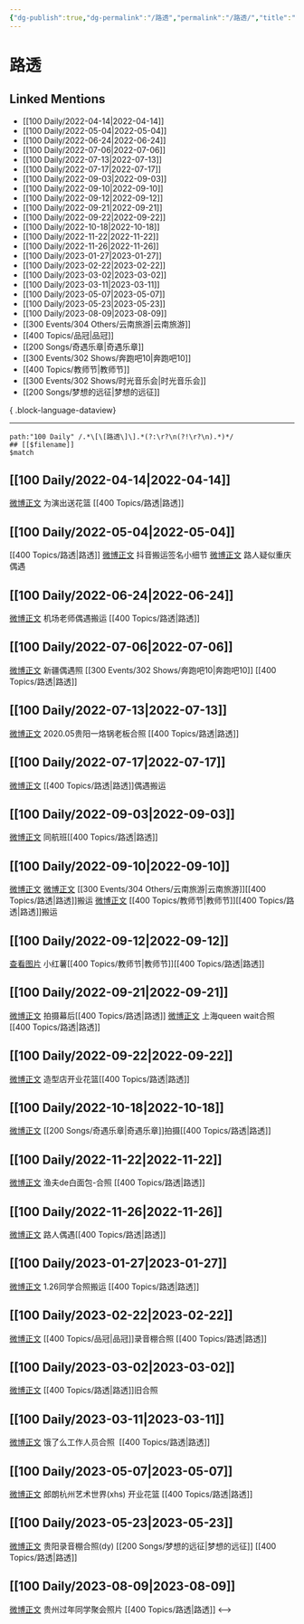 ```yaml
---
{"dg-publish":true,"dg-permalink":"/路透","permalink":"/路透/","title":"路透","tags":[null],"created":"2022-11-15T14:35:22.000+08:00","updated":"2023-08-24T19:56:08.688+08:00"}
---
```


# 路透

## Linked Mentions
- [[100 Daily/2022-04-14\|2022-04-14]]
- [[100 Daily/2022-05-04\|2022-05-04]]
- [[100 Daily/2022-06-24\|2022-06-24]]
- [[100 Daily/2022-07-06\|2022-07-06]]
- [[100 Daily/2022-07-13\|2022-07-13]]
- [[100 Daily/2022-07-17\|2022-07-17]]
- [[100 Daily/2022-09-03\|2022-09-03]]
- [[100 Daily/2022-09-10\|2022-09-10]]
- [[100 Daily/2022-09-12\|2022-09-12]]
- [[100 Daily/2022-09-21\|2022-09-21]]
- [[100 Daily/2022-09-22\|2022-09-22]]
- [[100 Daily/2022-10-18\|2022-10-18]]
- [[100 Daily/2022-11-22\|2022-11-22]]
- [[100 Daily/2022-11-26\|2022-11-26]]
- [[100 Daily/2023-01-27\|2023-01-27]]
- [[100 Daily/2023-02-22\|2023-02-22]]
- [[100 Daily/2023-03-02\|2023-03-02]]
- [[100 Daily/2023-03-11\|2023-03-11]]
- [[100 Daily/2023-05-07\|2023-05-07]]
- [[100 Daily/2023-05-23\|2023-05-23]]
- [[100 Daily/2023-08-09\|2023-08-09]]
- [[300 Events/304 Others/云南旅游\|云南旅游]]
- [[400 Topics/品冠\|品冠]]
- [[200 Songs/奇遇乐章\|奇遇乐章]]
- [[300 Events/302 Shows/奔跑吧10\|奔跑吧10]]
- [[400 Topics/教师节\|教师节]]
- [[300 Events/302 Shows/时光音乐会\|时光音乐会]]
- [[200 Songs/梦想的远征\|梦想的远征]]

{ .block-language-dataview}

---

```expander
path:"100 Daily" /.*\[\[路透\]\].*(?:\r?\n(?!\r?\n).*)*/
## [[$filename]]
$match
```
## [[100 Daily/2022-04-14\|2022-04-14]]
[微博正文](https://m.weibo.cn/1424168681/4758211162279648) 为演出送花篮 [[400 Topics/路透\|路透]]
## [[100 Daily/2022-05-04\|2022-05-04]]
[[400 Topics/路透\|路透]]
[微博正文](https://m.weibo.cn/7316571481/4765518257455514) 抖音搬运签名小细节
[微博正文](https://m.weibo.cn/5178251497/4765500754365554) 路人疑似重庆偶遇
## [[100 Daily/2022-06-24\|2022-06-24]]
[微博正文](https://weibo.com/2582599122/LzdXDylaX) 机场老师偶遇搬运 [[400 Topics/路透\|路透]]
## [[100 Daily/2022-07-06\|2022-07-06]]
[微博正文](https://weibo.com/1851497023/LB3JLz1XS) 新疆偶遇照 [[300 Events/302 Shows/奔跑吧10\|奔跑吧10]] [[400 Topics/路透\|路透]]

## [[100 Daily/2022-07-13\|2022-07-13]]
[微博正文](https://weibo.com/6245129740/LBMH81CgT) 2020.05贵阳一烙锅老板合照 [[400 Topics/路透\|路透]]
## [[100 Daily/2022-07-17\|2022-07-17]]
[微博正文](https://m.weibo.cn/2582599122/4792207641153369) [[400 Topics/路透\|路透]]偶遇搬运

## [[100 Daily/2022-09-03\|2022-09-03]]
[微博正文](https://m.weibo.cn/6463192460/4809715105925232) 同航班[[400 Topics/路透\|路透]]

## [[100 Daily/2022-09-10\|2022-09-10]]
[微博正文](http://weibo.com/6030707554/M55rwo9AG) [微博正文](http://weibo.com/7406079677/M560n1ucZ) [[300 Events/304 Others/云南旅游\|云南旅游]][[400 Topics/路透\|路透]]搬运
[微博正文](https://m.weibo.cn/5688941264/4812239275825846) [[400 Topics/教师节\|教师节]][[400 Topics/路透\|路透]]搬运
## [[100 Daily/2022-09-12\|2022-09-12]]
[查看图片](https://wx4.sinaimg.cn/large/0088n2Pggy1h648a7ii38j30k00zkwhj.jpg) 小红薯[[400 Topics/教师节\|教师节]][[400 Topics/路透\|路透]]
## [[100 Daily/2022-09-21\|2022-09-21]]
[微博正文](https://weibo.com/detail/4816069858430841) 拍摄幕后[[400 Topics/路透\|路透]]
[微博正文](https://weibo.com/detail/4816267720525289) 上海queen wait合照[[400 Topics/路透\|路透]]

## [[100 Daily/2022-09-22\|2022-09-22]]
[微博正文](https://m.weibo.cn/6415655488/4816510918334260) 造型店开业花篮[[400 Topics/路透\|路透]]

## [[100 Daily/2022-10-18\|2022-10-18]]
[微博正文](https://weibo.com/detail/4825957603738155) [[200 Songs/奇遇乐章\|奇遇乐章]]拍摄[[400 Topics/路透\|路透]]

## [[100 Daily/2022-11-22\|2022-11-22]]
[微博正文](http://weibo.com/1291340441/MgeoggP6w) 渔夫de白面包-合照 [[400 Topics/路透\|路透]]

## [[100 Daily/2022-11-26\|2022-11-26]]
[微博正文](https://weibo.com/5473379248/MgP18i3VD) 路人偶遇[[400 Topics/路透\|路透]]
## [[100 Daily/2023-01-27\|2023-01-27]]
[微博正文](https://m.weibo.cn/5660650573/4862465466698029) 1.26同学合照搬运 [[400 Topics/路透\|路透]]
## [[100 Daily/2023-02-22\|2023-02-22]]
[微博正文](https://weibo.com/detail/4872005382046362) [[400 Topics/品冠\|品冠]]录音棚合照 ​​​[[400 Topics/路透\|路透]]

## [[100 Daily/2023-03-02\|2023-03-02]]
[微博正文](https://weibo.com/detail/4874929311060298) [[400 Topics/路透\|路透]]旧合照 ​​​

## [[100 Daily/2023-03-11\|2023-03-11]]
[微博正文](https://weibo.com/detail/4878086934631091) 饿了么工作人员合照 ​​​ [[400 Topics/路透\|路透]]

## [[100 Daily/2023-05-07\|2023-05-07]]
[微博正文](http://weibo.com/2321178365/MFt0m6NRR) 郎朗杭州艺术世界(xhs) 开业花篮 [[400 Topics/路透\|路透]]
## [[100 Daily/2023-05-23\|2023-05-23]]
[微博正文](http://weibo.com/1857196980/N1SzbfD48) 贵阳录音棚合照(dy) [[200 Songs/梦想的远征\|梦想的远征]] [[400 Topics/路透\|路透]]
## [[100 Daily/2023-08-09\|2023-08-09]]
[微博正文](http://weibo.com/7633014126/NdLQll5HA) 贵州过年同学聚会照片 [[400 Topics/路透\|路透]]
<-->

